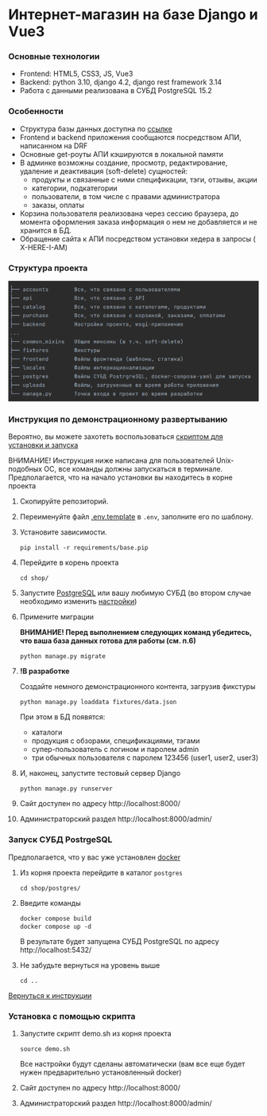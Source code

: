 # Интернет-магазин на базе Django и Vue3

### Основные технологии

* Frontend: HTML5, CSS3, JS, Vue3
* Backend: python 3.10, django 4.2, django rest framework 3.14
* Работа с данными реализована в СУБД PostgreSQL 15.2

### Особенности

* Структура базы данных доступна по [ссылке](misc/img/database.png)
* Frontend и backend приложения сообщаются посредством АПИ, написанном на DRF
* Основные get-роуты АПИ кэшируются в локальной памяти
* В админке возможны создание, просмотр, редактирование, удаление и деактивация
  (soft-delete)  сущностей:
    * продукты и связанные с ними спецификации, тэги, отзывы, акции
    * категории, подкатегории
    * пользователи, в том числе с правами администратора
    * заказы, оплаты
* Корзина пользователя реализована через сессию браузера, до момента
  оформления заказа информация о нем не добавляется и не хранится в БД.
* Обращение сайта к АПИ посредством установки хедера в запросы (
  X-HERE-I-AM)

### Структура проекта

![file structure of the project](misc/img/structure.png)

### Инструкция по демонстрационному развертыванию

Вероятно, вы можете захотеть воспользоваться
[скриптом для установки и запуска](#установка-с-помощью-скрипта)

ВНИМАНИЕ! Инструкция ниже написана для пользователей Unix-подобных ОС,
все команды должны запускаться в терминале. Предполагается, что на начало
установки вы находитесь в корне проекта

1. Скопируйте репозиторий.
2. Переименуйте файл [.env.template](.env.template) в `.env`,
   заполните его по шаблону.

3. Установите зависимости.
    ```shell
    pip install -r requirements/base.pip
    ```
4. Перейдите в корень проекта
    ```shell
   cd shop/
   ```
5. Запустите [PostgreSQL](#запуск-субд-postrgesql) или вашу любимую СУБД
   (во втором случае необходимо
   изменить [настройки](shop/backend/settings.py#L119))

6. Примените миграции

   **ВНИМАНИЕ! Перед выполнением следующих команд убедитесь, что ваша база
   данных готова для работы (см. п.6)**
    ```shell
    python manage.py migrate
    ```

7. **!В разработке**

    Создайте немного демонстрационного контента, загрузив фикстуры
    ```shell
   python manage.py loaddata fixtures/data.json
   ```
   При этом в БД появятся:
    * каталоги
    * продукция с обзорами, спецификациями, тэгами
    * супер-пользователь с логином и паролем admin
    * три обычных пользователя с паролем 123456 (user1, user2, user3)

8. И, наконец, запустите тестовый сервер Django
    ```shell
   python manage.py runserver
   ```

9. Сайт доступен по адресу http://localhost:8000/
10. Администраторский раздел http://localhost:8000/admin/

### Запуск СУБД PostrgeSQL

Предполагается, что у вас уже установлен
[docker](https://docs.docker.com/desktop/install/linux-install/)

1. Из корня проекта перейдите в каталог `postgres`
    ```shell
   cd shop/postgres/
   ```
2. Введите команды
    ```shell
   docker compose build
   docker compose up -d
   ```

   В результате будет запущена СУБД PostgreSQL по адресу
   http://localhost:5432/
3. Не забудьте вернуться на уровень выше
    ```shell
   cd ..
   ```

[Вернуться к инструкции](#инструкция-по-демонстрационному-развертыванию)

### Установка с помощью скрипта

1. Запустите скрипт demo.sh из корня проекта
    ```shell 
    source demo.sh
    ```
   Все настройки будут сделаны автоматически (вам все еще будет нужен
   предварительно установленный docker)

2. Сайт доступен по адресу http://localhost:8000/
3. Администраторский раздел http://localhost:8000/admin/
